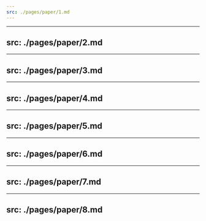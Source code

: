 ```yaml
---
src: ./pages/paper/1.md
---
```


---
src: ./pages/paper/2.md
---


---
src: ./pages/paper/3.md
---

---
src: ./pages/paper/4.md
---

---
src: ./pages/paper/5.md
---

---
src: ./pages/paper/6.md
---

---
src: ./pages/paper/7.md
---

---
src: ./pages/paper/8.md
---
